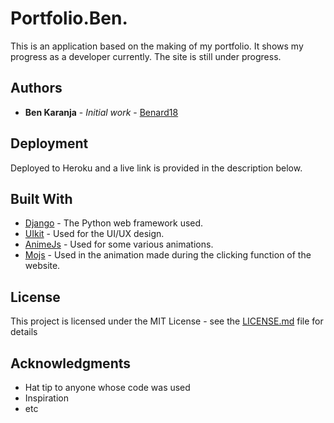 # Portfolio.Ben.

This is an application based on the making of my portfolio.
It shows my progress as a developer currently.
The site is still under progress.
## Authors

* **Ben Karanja** - *Initial work* - [Benard18](https://github.com/Benard18)

## Deployment

Deployed to Heroku and a live link is provided in the description below.

## Built With

* [Django](https://docs.djangoproject.com/en/2.1/) - The Python web framework used.
* [UIkit](https://getuikit.com/docs/introduction) - Used for the UI/UX design.
* [AnimeJs](animejs.com/documentation/) - Used for some various animations.
* [Mojs](mojs.io/) - Used in the animation made during the clicking function of the website.

## License

This project is licensed under the MIT License - see the [LICENSE.md](LICENSE.md) file for details

## Acknowledgments

* Hat tip to anyone whose code was used
* Inspiration
* etc
